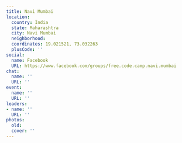 ```yaml
---
title: Navi Mumbai
location:
  country: India
  state: Maharashtra
  city: Navi Mumbai
  neighborhood: 
  coordinates: 19.021521, 73.032263
  plusCode: ''
social:
  name: Facebook
  URL: https://www.facebook.com/groups/free.code.camp.navi.mumbai
chat:
  name: ''
  URL: ''
event:
  name: ''
  URL: ''
leaders:
- name: ''
  URL: ''
photos:
  old: 
  cover: ''
---
```

